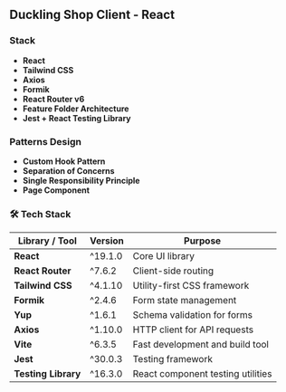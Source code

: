 ## Duckling Shop Client - React

### Stack

- **React**
- **Tailwind CSS**
- **Axios**
- **Formik**
- **React Router v6**
- **Feature Folder Architecture**
- **Jest + React Testing Library**

### Patterns Design

- **Custom Hook Pattern**
- **Separation of Concerns**
- **Single Responsibility Principle**
- **Page Component**

### 🛠 Tech Stack

| Library / Tool      | Version | Purpose                           |
| ------------------- | ------- | --------------------------------- |
| **React**           | ^19.1.0 | Core UI library                   |
| **React Router**    | ^7.6.2  | Client-side routing               |
| **Tailwind CSS**    | ^4.1.10 | Utility-first CSS framework       |
| **Formik**          | ^2.4.6  | Form state management             |
| **Yup**             | ^1.6.1  | Schema validation for forms       |
| **Axios**           | ^1.10.0 | HTTP client for API requests      |
| **Vite**            | ^6.3.5  | Fast development and build tool   |
| **Jest**            | ^30.0.3 | Testing framework                 |
| **Testing Library** | ^16.3.0 | React component testing utilities |
